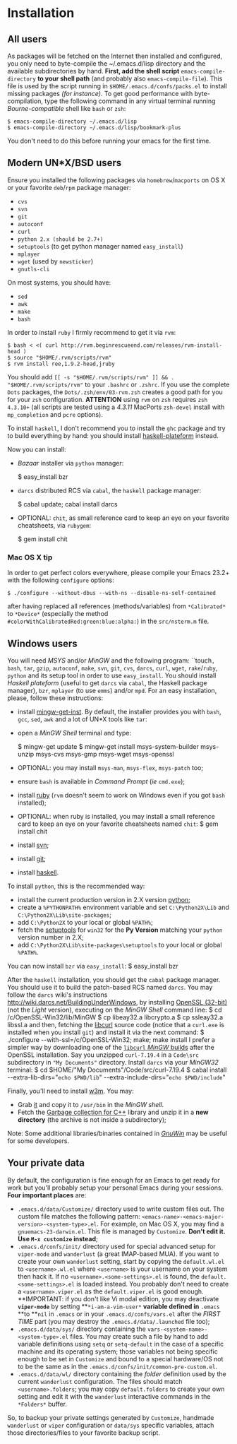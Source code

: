 Installation
============

All users
---------

As packages will be fetched on the Internet then installed and configured, you only need to byte-compile the ~/.emacs.d/lisp directory and the available subdirectories by hand. **First, add the shell script** `emacs-compile-directory` **to your shell path** (and probably also `emacs-compile-file`). This file is used by the script running in `$HOME/.emacs.d/confs/packs.el` to install missing packages *(for instance)*. To get good performance with byte-compilation, type the following command in any virtual terminal running *Bourne-compatible* shell like `bash` or `zsh`:

    $ emacs-compile-directory ~/.emacs.d/lisp
    $ emacs-compile-directory ~/.emacs.d/lisp/bookmark-plus

You don't need to do this before running your emacs for the first time.

Modern UN*X/BSD users
---------------------

Ensure you installed the following packages via `homebrew`/`macports` on OS X or your favorite `deb`/`rpm` package manager:

* `cvs`
* `svn`
* `git`
* `autoconf`
* `curl`
* `python 2.x (should be 2.7+)`
* `setuptools` (to get python manager named `easy_install`)
* `mplayer`
* `wget` (used by `newsticker`)
* `gnutls-cli`

On most systems, you should have:

* `sed`
* `awk`
* `make`
* `bash`

In order to install `ruby` I firmly recommend to get it via `rvm`:

    $ bash < <( curl http://rvm.beginrescueend.com/releases/rvm-install-head )
    $ source "$HOME/.rvm/scripts/rvm"
    $ rvm install ree,1.9.2-head,jruby

You should add `[[ -s "$HOME/.rvm/scripts/rvm" ]] && . "$HOME/.rvm/scripts/rvm"` to your `.bashrc` or `.zshrc`. If you use the complete `Dots` packages, the `Dots/.zsh/env/03-rvm.zsh` creates a good path for you for your `zsh` configuration. **ATTENTION** using `rvm` on `zsh` requires `zsh 4.3.10+` (all scripts are tested using a *4.3.11* MacPorts `zsh-devel` install with `mp_completion` and `pcre` options).

To install `haskell`, I don't recommend you to install the `ghc` package and try to build everything by hand: you should install [haskell-plateform](http://sporkcode.wordpress.com/2009/07/11/installing-the-haskell-platform-in-ubuntu/) instead.

Now you can install:

* *Bazaar* installer via `python` manager:
    
    $ easy_install bzr

* `darcs` distributed RCS via `cabal`, the `haskell` package manager:

    $ cabal update; cabal install darcs

* OPTIONAL: `chit`, as small reference card to keep an eye on your favorite cheatsheets, via `rubygem`:

    $ gem install chit

### Mac OS X tip

In order to get perfect colors everywhere, please compile your Emacs 23.2+ with the following `configure` options:

    $ ./configure --without-dbus --with-ns --disable-ns-self-contained
    
after having replaced all references (methods/variables) from `*Calibrated*` to `*Device*` (especially the method `#colorWithCalibratedRed:green:blue:alpha:`) in the `src/nsterm.m` file.

Windows users
-------------

You will need *MSYS* and/or *MinGW* and the following program:
``touch`, bash`, `tar`, `gzip`, `autoconf`, `make`, `svn`, `git`, `cvs`, `darcs`, `curl`, `wget`, `rake`/`ruby`, `python` and its setup tool in order to use `easy_install`. You should install *Haskell plateform* (useful to get `darcs` via `cabal`, the Haskell package manager), `bzr`, `mplayer` (to use `emms`) and/or `mpd`. For an easy installation, please, follow these instructions:

* install [mingw-get-inst](http://sourceforge.net/projects/mingw/files/Automated%20MinGW%20Installer/mingw-get-inst/). By default, the installer provides you with `bash`, `gcc`, `sed`, `awk` and a lot of UN*X tools like `tar`:
* open a *MinGW Shell* terminal and type:

    $ mingw-get update
    $ mingw-get install msys-system-builder msys-unzip msys-cvs msys-gmp msys-wget msys-openssl

* OPTIONAL: you may install `msys-man`, `msys-flex`, `msys-patch` too;
* ensure `bash` is available in *Command Prompt* (*ie* `cmd.exe`);
* install [ruby](http://rubyforge.org/projects/rubyinstaller/) (`rvm` doesn't seem to work on Windows even if you got `bash` installed);
* OPTIONAL: when ruby is installed, you may install a small reference card to keep an eye on your favorite cheatsheets named `chit`:
    $ gem install chit
* install [svn](http://subversion.tigris.org/servlets/ProjectDocumentList?folderID=91&expandFolder=91&folderID=74);
* install [git](http://code.google.com/p/msysgit/downloads/list);
* install [haskell](http://hackage.haskell.org/platform/windows.html).

To install `python`, this is the recommended way:

* install the current production version in 2.X version [python](http://www.python.org/download/releases/);
* create a `%PYTHONPATH%` environment variable and set `C:\Python2X\Lib` and `C:\Python2X\Lib\site-packages`;
* add `C:\Python2X` to your local or global `%PATH%`;
* fetch the [setuptools](http://pypi.python.org/pypi/setuptools#downloads) for `win32` for the **Py Version** matching your `python` version number in 2.X;
* add `C:\Python2X\Lib\site-packages\setuptools` to your local or global `%PATH%`.

You can now install `bzr` via `easy_install`:
    $ easy_install bzr

After the `haskell` installation, you should get the `cabal` package manager. You should use it to build the patch-based RCS named `darcs`. You may follow the `darcs` wiki's instructions  <http://wiki.darcs.net/BuildingUnderWindows>, by  installing  [OpenSSL (32-bit)](http://www.slproweb.com/products/Win32OpenSSL.html) (not the *Light* version), executing on the *MinGW Shell* command line:
    $ cd /c/OpenSSL-Win32/lib/MinGW
    $ cp libeay32.a libcrypto.a
    $ cp ssleay32.a libssl.a
and then, fetching the [libcurl](http://curl.haxx.se/latest.cgi?curl=win32-ssl-devel-msvc) source code (notice that a `curl.exe` is installed when you install `git`) and install it via the next command:
    $ ./configure --with-ssl=/c/OpenSSL-Win32; make; make install
I prefer a simpler way by downloading one of the [`libcurl` *MinGW* builds](http://haskell.forkio.com/Home/curl-win32/curl-7.19.4-mingw32.zip?attredirects=0&d=1) after the OpenSSL installation. Say you unzipped `curl-7.19.4` in a `Code\src` subdirectory in  `"My Documents"` directory. Install `darcs` via your *MinGW32* terminal:
    $ cd $HOME/"My Documents"/Code/src/curl-7.19.4
    $ cabal install --extra-lib-dirs="`echo $PWD/lib`" --extra-include-dirs="`echo $PWD/include`"

Finally, you'll need to install [w3m]().
You may:
* Grab [it](http://www.daionet.gr.jp/~knok/software/misc/w3m.exe) and copy it to `/usr/bin` in the *MinGW shell*.
* Fetch the [Garbage collection for C++](http://sourceforge.net/projects/libgc/) library and unzip it in a **new directory** (the archive is not inside a subdirectory);

Note: Some additional libraries/binaries contained in [*GnuWin*](http://gnuwin32.sourceforge.net/) may be useful for some developers.

Your private data
-----------------

By default, the configuration is fine enough for an Emacs to get ready
for work but you'll probably setup your personal Emacs during your
sessions. **Four important places** are:

* `.emacs.d/data/Customize/` directory used to write custom files
  out. The custom file matches the following pattern:
  `<emacs-name>-<emacs-major-version>-<system-type>.el`. For example, on
  Mac OS X, you may find a `gnuemacs-23-darwin.el`. This file is
  managed by `Customize`. **Don't edit it. Use `M-x customize` instead**;
* `.emacs.d/confs/init/` directory used for special advanced setup for
  `viper-mode` and `wanderlust` (a great IMAP-based MUA). If you want
  to create your own `wanderlust` setting, start by copying the
  `default.wl.el` to `<username>.wl.el` where `<username>` is your
  username on your system then hack it. If no
  `<username>.<some-settings>.el` is found, the
  `default.<some-settings>.el` is loaded instead. You probably don't
  need to create a `<username>.viper.el` as the `default.viper.el` is
  good enough. **IMPORTANT: if you don't like Vi modal edition, you
  may deactivate **`viper-mode`** by setting **`*i-am-a-vim-user*`
  **variable defined in** `.emacs` **to **`nil` in `.emacs` or in your
  `.emacs.d/confs/vars.el` after the *FIRST TIME* part (you may
  destroy the `.emacs.d/data/.launched` file too);
* `.emacs.d/data/sys/` directory containing the
  `vars-<system-name>-<system-type>.el` files. You may create such a
  file by hand to add variable definitions using `setq` or
  `setq-default` in the case of a specific machine and its operating
  system; those variables not being specific enough to be set in
  `Customize` and bound to a special hardware/OS not to be the same as
  in the `.emacs.d/confs/init/common-pre-custom.el`.
* `.emacs.d/data/wl/` directory containing the *folder* definition
  used by the current `wanderlust` configuration. The files should
  match `<username>.folders`; you may copy `default.folders` to create
  your own setting and edit it with the `wanderlust` interactive
  commands in the `*Folders*` buffer.

So, to backup your private settings generated by `Customize`, handmade
`wanderlust` or `viper` configuration or `data/sys` specific
variables, attach those directories/files to your favorite backup
script.
